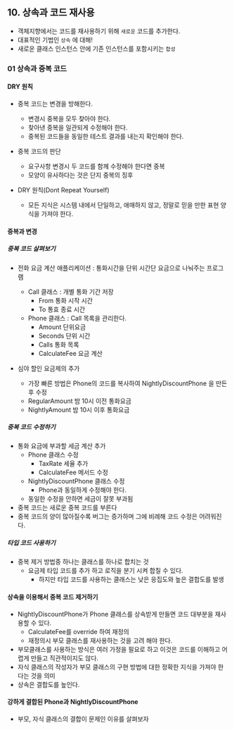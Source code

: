 ## 10. 상속과 코드 재사용

- 객체지향에서는 코드를 재사용하기 위해 `새로운` 코드를 추가한다. 
- 대표적인 기법인 `상속` 에 대해!
- 새로운 클래스 인스턴스 안에 기존 인스턴스를 포함시키는 `합성`

### 01 상속과 중복 코드 

#### DRY 원칙

- 중복 코드는 변경을 방해한다. 
    - 변경시 중복을 모두 찾아야 한다.
    - 찾아낸 중복을 일관되게 수정해야 한다. 
    - 중복된 코드들을 동일한 테스트 결과를 내는지 확인해야 한다.

- 중복 코드의 판단
    - 요구사항 변경시 두 코드를 함께 수정해야 한다면 중복
    - 모양이 유사하다는 것은 단지 중복의 징후

- DRY 원칙(Dont Repeat Yourself)
    - 모든 지식은 시스템 내에서 단일하고, 애매하지 않고, 정말로 믿을 만한 표현 양식을 가져야 한다. 

#### 중복과 변경

##### 중복 코드 살펴보기 
- 전화 요금 계산 애플리케이션 : 통화시간을 단위 시간단 요금으로 나눠주는 프로그램
    - Call 클래스 : 개별 통화 기간 저장
        - From 통화 시작 시간
        - To 통효 종료 시간
    - Phone 클래스 : Call 목록을 관리한다. 
        - Amount 단위요금 
        - Seconds 단위 시간
        - Calls 통화 목록
        - CalculateFee 요금 계산

- 심야 할인 요금제의 추가
    - 가장 빠른 방법은 Phone의 코드를 복사하여 NightlyDiscountPhone 을 만든 후 수정
    - RegularAmount 밤 10시 이전 통화요금
    - NightlyAmount 밤 10시 이후 통화요금

##### 중복 코드 수정하기
- 통화 요금에 부과할 세금 계산 추가 
    - Phone 클래스 수정 
        - TaxRate 세율 추가
        - CalculateFee 메서드 수정
    - NightlyDiscountPhone 클래스 수정
        - Phone과 동일하게 수정해야 한다.
    - 동일한 수정을 안하면 세금이 잘못 부과됨
- 중복 코드는 새로운 중복 코드를 부른다
- 중복 코드의 양이 많아질수록 버그는 증가하며 그에 비례해 코드 수정은 어려워진다. 

##### 타입 코드 사용하기 
- 중복 제거 방법중 하나는 클래스를 하나로 합치는 것
    - 요금제 타입 코드를 추가 하고 로직을 분기 시켜 합칠 수 있다. 
        - 하지만 타입 코드를 사용하는 클래스는 낮은 응집도와 높은 결합도를 발생

#### 상속을 이용해서 중복 코드 제거하기
- NightlyDiscountPhone가 Phone 클래스를 상속받게 만들면 코드 대부분을 재사용할 수 있다. 
    - CalculateFee를 override 하여 재정의
    - 재정의시 부모 클래스를 재사용하는 것을 고려 해야 한다. 
- 부모클래스를 사용하는 방식은 여러 가정을 필요로 하고 이것은 코드를 이해하고 어렵게 만들고 직관적이지도 않다. 
- 자식 클래스의 작성자가 부모 클래스의 구현 방법에 대한 정확한 지식을 가져야 한다는 것을 의미
- 상속은 결합도를 높인다. 

#### 강하게 결합된 Phone과 NightlyDiscountPhone
- 부모, 자식 클래스의 결합이 문제인 이유를 살펴보자








